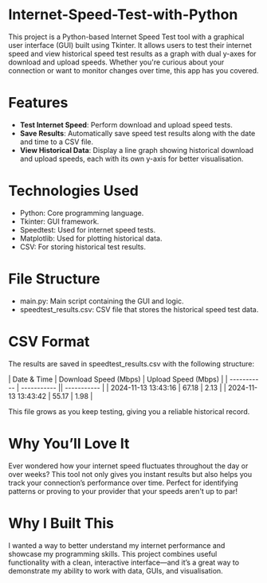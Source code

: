 # Internet-Speed-Test-with-Python
This project is a Python-based Internet Speed Test tool with a graphical user interface (GUI) built using Tkinter. It allows users to test their internet speed and view historical speed test results as a graph with dual y-axes for download and upload speeds. Whether you're curious about your connection or want to monitor changes over time, this app has you covered.

# Features
- **Test Internet Speed**: Perform download and upload speed tests.
- **Save Results**: Automatically save speed test results along with the date and time to a CSV file.
- **View Historical Data**: Display a line graph showing historical download and upload speeds, each with its own y-axis for better visualisation.

# Technologies Used
- Python: Core programming language.
- Tkinter: GUI framework.
- Speedtest: Used for internet speed tests.
- Matplotlib: Used for plotting historical data.
- CSV: For storing historical test results.

# File Structure
- main.py: Main script containing the GUI and logic.
- speedtest_results.csv: CSV file that stores the historical speed test data.

# CSV Format
The results are saved in speedtest_results.csv with the following structure:

| Date & Time | Download Speed (Mbps) | Upload Speed (Mbps) |
| ----------- | ----------- || ----------- | 
| 2024-11-13 13:43:16 | 67.18 | 2.13 |
| 2024-11-13 13:43:42 | 55.17 | 1.98 |

This file grows as you keep testing, giving you a reliable historical record.

# Why You’ll Love It
Ever wondered how your internet speed fluctuates throughout the day or over weeks? This tool not only gives you instant results but also helps you track your connection’s performance over time. Perfect for identifying patterns or proving to your provider that your speeds aren't up to par!

# Why I Built This
I wanted a way to better understand my internet performance and showcase my programming skills. This project combines useful functionality with a clean, interactive interface—and it’s a great way to demonstrate my ability to work with data, GUIs, and visualisation.
